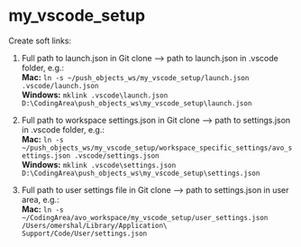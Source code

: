 # my_vscode_setup

Create soft links:
1. Full path to launch.json in Git clone --> path to launch.json in .vscode folder, e.g.:  
**Mac:** `ln -s ~/push_objects_ws/my_vscode_setup/launch.json .vscode/launch.json`  
**Windows:** `mklink .vscode\launch.json D:\CodingArea\push_objects_ws\my_vscode_setup\launch.json`

2. Full path to workspace settings.json in Git clone --> path to settings.json in .vscode folder, e.g.:  
**Mac:** `ln -s ~/push_objects_ws/my_vscode_setup/workspace_specific_settings/avo_settings.json .vscode/settings.json`  
**Windows:** `mklink .vscode\settings.json D:\CodingArea\push_objects_ws\my_vscode_setup\settings.json`

3. Full path to user settings file in Git clone --> path to settings.json in user area, e.g.:  
**Mac:** `ln -s ~/CodingArea/avo_workspace/my_vscode_setup/user_settings.json /Users/omershal/Library/Application\ Support/Code/User/settings.json`
